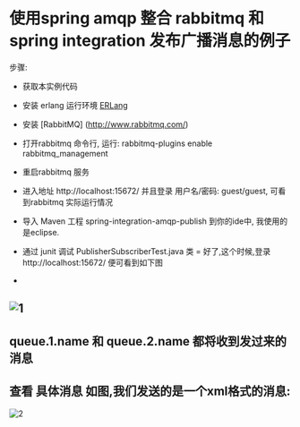 使用spring amqp 整合 rabbitmq 和 spring integration 发布广播消息的例子
================================================================================

步骤:

* 获取本实例代码
* 安装 erlang 运行环境 [ERLang](http://www.erlang.org/)


* 安装 [RabbitMQ] (http://www.rabbitmq.com/) 
* 打开rabbitmq 命令行, 运行:
	rabbitmq-plugins enable rabbitmq_management
* 重启rabbitmq 服务

* 进入地址 http://localhost:15672/ 并且登录 用户名/密码: guest/guest, 可看到rabbitmq 实际运行情况
* 导入 Maven 工程 spring-integration-amqp-publish 到你的ide中, 我使用的是eclipse.
* 通过 junit 调试 PublisherSubscriberTest.java 类
=
好了,这个时候,登录http://localhost:15672/ 便可看到如下图
-
![1](http://dl.iteye.com/upload/picture/pic/128191/b322f288-da9a-3717-878b-c100feca88e7.png)
-
queue.1.name 和 queue.2.name 都将收到发过来的消息
-
查看 具体消息 如图,我们发送的是一个xml格式的消息:
-
![2](http://dl.iteye.com/upload/picture/pic/128193/2184d299-e513-3224-a044-ca3b18bb598a.png)



